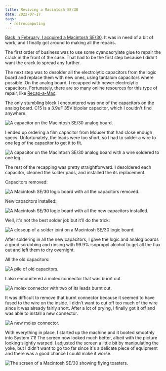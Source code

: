 ```yaml
---
title: Reviving a Macintosh SE/30
date: 2022-07-17
tags:
  - retrocomputing
---
```


[Back in February, I acquired a Macintosh SE/30](/posts/a-new-used-macintosh-se-30). It was in need of a bit of work, and I finally got around to making all the repairs.

The first order of business was to use some cyanoacrylate glue to repair the crack in the front of the case. That had to be the first step because I didn't want the crack to spread any further.

The next step was to desolder all the electrolytic capacitors from the logic board and replace them with new ones, using tantalum capacitors where possible. On the analog board, I recapped with newer electrolytic capacitors. Fortunately, there are so many online resources for this type of repair, like [Recap-a-Mac](https://recapamac.com.au/macintosh-se-30/).

The only stumbling block I encountered was one of the capacitors on the analog board. C15 is a 3.9uF 35V bipolar capacitor, which I couldn't find anywhere.

![A capacitor on the Macintosh SE/30 analog board.](se30-analog-capacitor-original.jpg)

I ended up ordering a film capacitor from Mouser that had close enough specs. Unfortunately, the leads were too short, so I had to solder a wire to one leg of the capacitor to get it to fit.

![A capacitor on the Macintosh SE/30 analog board with a wire soldered to one leg.](se30-analog-capacitor-replacement.jpg)

The rest of the recapping was pretty straightforward. I desoldered each capacitor, cleaned the solder pads, and installed the its replacement.

Capacitors removed:

![A Macintosh SE/30 logic board with all the capacitors removed.](se30-logic-board-capacitors-removed.jpg)

New capacitors installed:

![A Macintosh SE/30 logic board with all the new capacitors installed.](se30-logic-board-new-capacitors.jpg)

Well, it's not the best solder job but it'll do the trick:

![A closeup of a solder joint on a Macintosh SE/30 logic board.](se30-new-capacitor-closeup.jpg)

After soldering in all the new capacitors, I gave the logic and analog boards a good scrubbing and rinsing with 99.9% isopropyl alcohol to get all the flux out and left them to dry overnight.

All the old capacitors:

![A pile of old capacitors.](se30-old-capacitors.jpg)

I also encountered a molex connector that was burnt out.

![A molex connector with two of its leads burnt out.](se30-burnt-molex.jpg)

It was difficult to remove that burnt connector because it seemed to have fused to the wire on the inside. I didn't want to cut off too much of the wire since it was already fairly short. After a lot of prying, I finally got it off and was able to install a new connector.

![A new molex connector.](se30-new-molex.jpg)

With everything in place, I started up the machine and it booted smoothly into System 7.1! The screen now looked much better, albeit with the picture looking slightly warped. I adjusted the screen a little bit by manipulating the yoke, but I didn't want to go too far since it's a delicate piece of equipment and there was a good chance I could make it worse.

![The screen of a Macintosh SE/30 showing flying toasters.](se30-flying-toasters.jpg)
